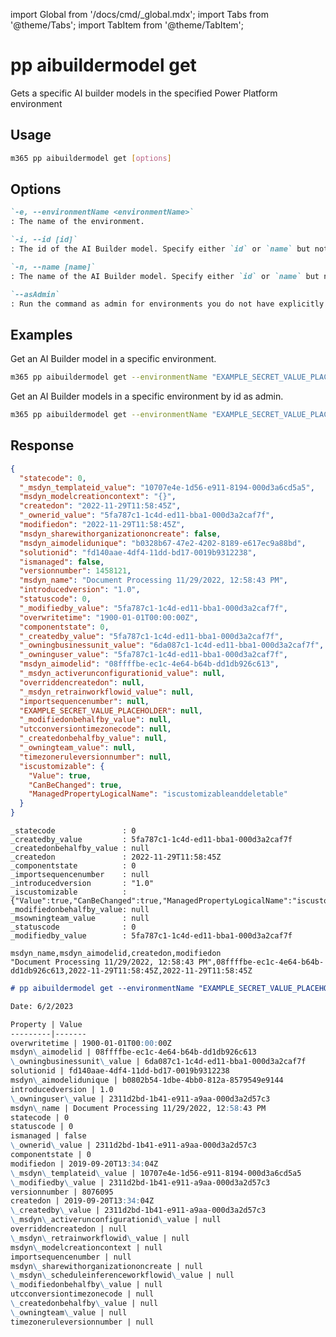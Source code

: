 <!-- DISCLAIMER: All secrets, passwords, and sensitive values in this document are examples only and not real credentials. -->
import Global from '/docs/cmd/_global.mdx';
import Tabs from '@theme/Tabs';
import TabItem from '@theme/TabItem';

# pp aibuildermodel get

Gets a specific AI builder models in the specified Power Platform environment

## Usage

```sh
m365 pp aibuildermodel get [options]
```

## Options

```md definition-list
`-e, --environmentName <environmentName>`
: The name of the environment.

`-i, --id [id]`
: The id of the AI Builder model. Specify either `id` or `name` but not both.

`-n, --name [name]`
: The name of the AI Builder model. Specify either `id` or `name` but not both.

`--asAdmin`
: Run the command as admin for environments you do not have explicitly assigned permissions to.
```

<Global />

## Examples

Get an AI Builder model in a specific environment.

```sh
m365 pp aibuildermodel get --environmentName "EXAMPLE_SECRET_VALUE_PLACEHOLDER" --name "Document Processing 11/29/2022, 12:58:43 PM"
```

Get an AI Builder models in a specific environment by id as admin.

```sh
m365 pp aibuildermodel get --environmentName "EXAMPLE_SECRET_VALUE_PLACEHOLDER" --id "08ffffbe-ec1c-4e64-b64b-dd1db926c613" --asAdmin
```

## Response

<Tabs>
  <TabItem value="JSON">

  ```json
  {
    "statecode": 0,
    "_msdyn_templateid_value": "10707e4e-1d56-e911-8194-000d3a6cd5a5",
    "msdyn_modelcreationcontext": "{}",
    "createdon": "2022-11-29T11:58:45Z",
    "_ownerid_value": "5fa787c1-1c4d-ed11-bba1-000d3a2caf7f",
    "modifiedon": "2022-11-29T11:58:45Z",
    "msdyn_sharewithorganizationoncreate": false,
    "msdyn_aimodelidunique": "b0328b67-47e2-4202-8189-e617ec9a88bd",
    "solutionid": "fd140aae-4df4-11dd-bd17-0019b9312238",
    "ismanaged": false,
    "versionnumber": 1458121,
    "msdyn_name": "Document Processing 11/29/2022, 12:58:43 PM",
    "introducedversion": "1.0",
    "statuscode": 0,
    "_modifiedby_value": "5fa787c1-1c4d-ed11-bba1-000d3a2caf7f",
    "overwritetime": "1900-01-01T00:00:00Z",
    "componentstate": 0,
    "_createdby_value": "5fa787c1-1c4d-ed11-bba1-000d3a2caf7f",
    "_owningbusinessunit_value": "6da087c1-1c4d-ed11-bba1-000d3a2caf7f",
    "_owninguser_value": "5fa787c1-1c4d-ed11-bba1-000d3a2caf7f",
    "msdyn_aimodelid": "08ffffbe-ec1c-4e64-b64b-dd1db926c613",
    "_msdyn_activerunconfigurationid_value": null,
    "overriddencreatedon": null,
    "_msdyn_retrainworkflowid_value": null,
    "importsequencenumber": null,
    "EXAMPLE_SECRET_VALUE_PLACEHOLDER": null,
    "_modifiedonbehalfby_value": null,
    "utcconversiontimezonecode": null,
    "_createdonbehalfby_value": null,
    "_owningteam_value": null,
    "timezoneruleversionnumber": null,
    "iscustomizable": {
      "Value": true,
      "CanBeChanged": true,
      "ManagedPropertyLogicalName": "iscustomizableanddeletable"
    }
  }
  ```

  </TabItem>
  <TabItem value="Text">

  ```text
  _statecode               : 0
  _createdby_value         : 5fa787c1-1c4d-ed11-bba1-000d3a2caf7f
  _createdonbehalfby_value : null
  _createdon               : 2022-11-29T11:58:45Z
  _componentstate          : 0
  _importsequencenumber    : null
  _introducedversion       : "1.0"
  _iscustomizable          : {"Value":true,"CanBeChanged":true,"ManagedPropertyLogicalName":"iscustomizableanddeletable"}
  _modifiedonbehalfby_value: null
  _msowningteam_value      : null
  _statuscode              : 0
  _modifiedby_value        : 5fa787c1-1c4d-ed11-bba1-000d3a2caf7f
  ```

  </TabItem>
  <TabItem value="CSV">

  ```csv
  msdyn_name,msdyn_aimodelid,createdon,modifiedon
  "Document Processing 11/29/2022, 12:58:43 PM",08ffffbe-ec1c-4e64-b64b-dd1db926c613,2022-11-29T11:58:45Z,2022-11-29T11:58:45Z
  ```

  </TabItem>
  <TabItem value="Markdown">

  ```md
  # pp aibuildermodel get --environmentName "EXAMPLE_SECRET_VALUE_PLACEHOLDER" --id "08ffffbe-ec1c-4e64-b64b-dd1db926c613"

  Date: 6/2/2023

  Property | Value
  ---------|-------
  overwritetime | 1900-01-01T00:00:00Z
  msdyn\_aimodelid | 08ffffbe-ec1c-4e64-b64b-dd1db926c613
  \_owningbusinessunit\_value | 6da087c1-1c4d-ed11-bba1-000d3a2caf7f
  solutionid | fd140aae-4df4-11dd-bd17-0019b9312238
  msdyn\_aimodelidunique | b0802b54-1dbe-4bb0-812a-8579549e9144
  introducedversion | 1.0
  \_owninguser\_value | 2311d2bd-1b41-e911-a9aa-000d3a2d57c3
  msdyn\_name | Document Processing 11/29/2022, 12:58:43 PM
  statecode | 0
  statuscode | 0
  ismanaged | false
  \_ownerid\_value | 2311d2bd-1b41-e911-a9aa-000d3a2d57c3
  componentstate | 0
  modifiedon | 2019-09-20T13:34:04Z
  \_msdyn\_templateid\_value | 10707e4e-1d56-e911-8194-000d3a6cd5a5
  \_modifiedby\_value | 2311d2bd-1b41-e911-a9aa-000d3a2d57c3
  versionnumber | 8076095
  createdon | 2019-09-20T13:34:04Z
  \_createdby\_value | 2311d2bd-1b41-e911-a9aa-000d3a2d57c3
  \_msdyn\_activerunconfigurationid\_value | null
  overriddencreatedon | null
  \_msdyn\_retrainworkflowid\_value | null
  msdyn\_modelcreationcontext | null
  importsequencenumber | null
  msdyn\_sharewithorganizationoncreate | null
  \_msdyn\_scheduleinferenceworkflowid\_value | null
  \_modifiedonbehalfby\_value | null
  utcconversiontimezonecode | null
  \_createdonbehalfby\_value | null
  \_owningteam\_value | null
  timezoneruleversionnumber | null
  ```

  </TabItem>
</Tabs>
